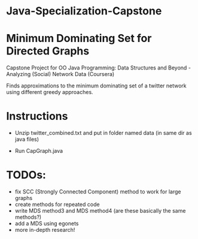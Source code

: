 # Java-Specialization-Capstone
# Minimum Dominating Set for Directed Graphs
Capstone Project for OO Java Programming: Data Structures and Beyond - Analyzing (Social) Network Data (Coursera)

Finds approximations to the minimum dominating set of a twitter network using different greedy approaches.


# Instructions

- Unzip twitter_combined.txt and put in folder named data (in same dir as java files)

- Run CapGraph.java


# TODOs:
- fix SCC (Strongly Connected Component) method to work for large graphs
- create methods for repeated code
- write MDS method3 and MDS method4 (are these basically the same methods?)
- add a MDS using egonets
- more in-depth research!
